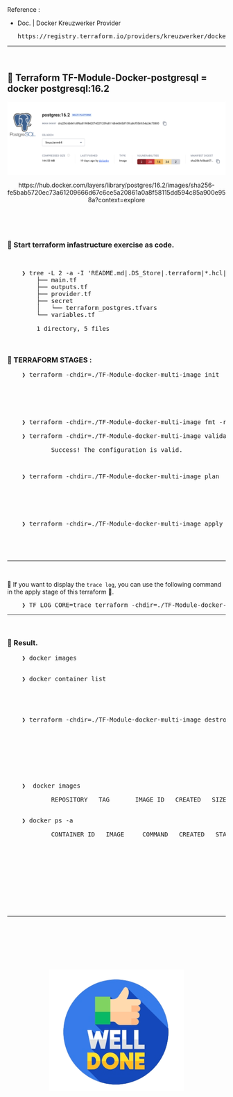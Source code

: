 &nbsp;

Reference :<br />
- Doc. | Docker Kreuzwerker Provider
  <pre>https://registry.terraform.io/providers/kreuzwerker/docker/latest/docs</pre>

---

&nbsp;


## &#x1F6A9; Terraform TF-Module-Docker-postgresql = docker postgresql:16.2

<div align="center">
    <img src="../gambar-petunjuk/ss_docker_registry_postgres.png" alt="ss_docker_registry_postgres" style="display: block; margin: 0 auto;">
    <p align="center">https://hub.docker.com/layers/library/postgres/16.2/images/sha256-fe5bab5720ec73a61209666d67c6ce5a20861a0a8f58115dd594c85a900e958a?context=explore</p>
</div>

&nbsp;

&nbsp;

### &#127937; Start terraform infastructure exercise as code.

&nbsp;

<pre>
    ❯ tree -L 2 -a -I 'README.md|.DS_Store|.terraform|*.hcl|*.tfstate|*.tfstate.backup' ./TF-Module-Docker-postgresql
        ├── main.tf
        ├── outputs.tf
        ├── provider.tf
        ├── secret
        │   └── terraform_postgres.tfvars
        └── variables.tf
        
        1 directory, 5 files
</pre>

&nbsp;

### &#x1F530; TERRAFORM STAGES :

<pre>
    ❯ terraform -chdir=./TF-Module-docker-multi-image init



</pre>

&nbsp;

<pre>
    ❯ terraform -chdir=./TF-Module-docker-multi-image fmt -recursive

    ❯ terraform -chdir=./TF-Module-docker-multi-image validate

            Success! The configuration is valid.
</pre>

&nbsp;

<pre>
    ❯ terraform -chdir=./TF-Module-docker-multi-image plan



</pre>

&nbsp;

<pre>
    ❯ terraform -chdir=./TF-Module-docker-multi-image apply -auto-approve


</pre>

&nbsp;

---



&nbsp;

&#x1F534; If you want to display the `trace log`, you can use the following command in the apply stage of this terraform &#x1F3C3;.
<pre>
    ❯ TF_LOG_CORE=trace terraform -chdir=./TF-Module-docker-multi-image apply
</pre>

---

&nbsp;

### &#x1F530; Result.

<pre>
    ❯ docker images


    ❯ docker container list


&nbsp;

<pre>
    ❯ terraform -chdir=./TF-Module-docker-multi-image destroy

</pre>

&nbsp;

<pre>
    ❯  docker images

            REPOSITORY   TAG       IMAGE ID   CREATED   SIZE


    ❯ docker ps -a

            CONTAINER ID   IMAGE     COMMAND   CREATED   STATUS    PORTS     NAMES
</pre>

&nbsp;

&nbsp;

---

&nbsp;


<div align="center">
    <img src="../gambar-petunjuk/well_done.png" alt="well_done" style="display: block; margin: 0 auto;">
</div>

&nbsp;
